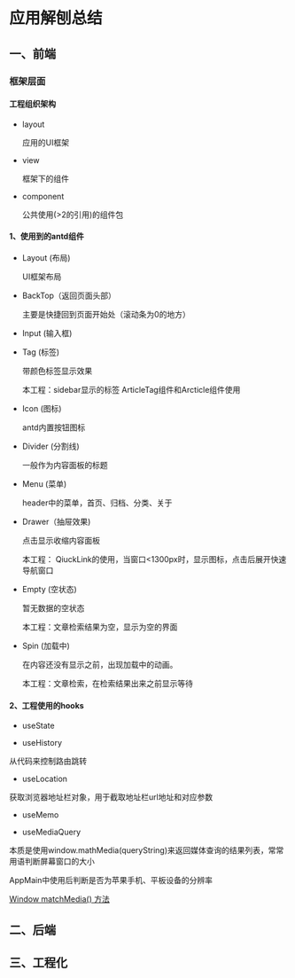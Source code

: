 
# 应用解刨总结

## 一、前端

### 框架层面

#### 工程组织架构

- layout

  应用的UI框架

- view
  
  框架下的组件

- component

  公共使用(>2的引用)的组件包

#### 1、使用到的antd组件

- Layout (布局)

  UI框架布局

- BackTop（返回页面头部）

  主要是快捷回到页面开始处（滚动条为0的地方）

- Input (输入框)

- Tag (标签)

  带颜色标签显示效果

  本工程：sidebar显示的标签 ArticleTag组件和Arcticle组件使用

- Icon (图标)

  antd内置按钮图标

- Divider (分割线)

  一般作为内容面板的标题

- Menu (菜单)

  header中的菜单，首页、归档、分类、关于

- Drawer（抽屉效果)

  点击显示收缩内容面板

  本工程： QiuckLink的使用，当窗口<1300px时，显示图标，点击后展开快速导航窗口

- Empty (空状态)
  
  暂无数据的空状态

  本工程：文章检索结果为空，显示为空的界面

- Spin (加载中)
  
  在内容还没有显示之前，出现加载中的动画。

  本工程：文章检索，在检索结果出来之前显示等待

#### 2、工程使用的hooks

- useState

- useHistory

 从代码来控制路由跳转

- useLocation

 获取浏览器地址栏对象，用于截取地址栏url地址和对应参数

- useMemo

- useMediaQuery

 本质是使用window.mathMedia(queryString)来返回媒体查询的结果列表，常常用语判断屏幕窗口的大小

 AppMain中使用后判断是否为苹果手机、平板设备的分辨率

 [Window matchMedia() 方法](https://www.runoob.com/jsref/met-win-matchmedia.html)

## 二、后端

## 三、工程化



